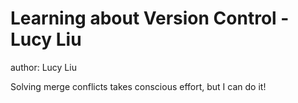 # Learning about Version Control - Lucy Liu
author: Lucy Liu

Solving merge conflicts takes conscious effort, but I can do it!

